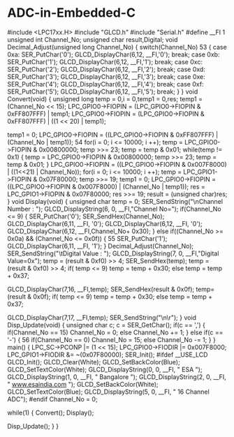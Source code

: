 # ADC-in-Embedded-C
#include <LPC17xx.H>
#include "GLCD.h"
#include "Serial.h"
#define __FI 1
unsigned int Channel_No;
unsigned char result,Digital;
void Decimal_Adjust(unsigned long Channel_No)
{
 switch(Channel_No)
53
 {
 case 0xa: SER_PutChar('0');
GLCD_DisplayChar(6,12, __FI,'0');
break;
case 0xb: SER_PutChar('1');
GLCD_DisplayChar(6,12, __FI,'1');
break;
case 0xc: SER_PutChar('2');
GLCD_DisplayChar(6,12, __FI,'2');
break; 
case 0xd: SER_PutChar('3');
GLCD_DisplayChar(6,12, __FI,'3');
break; 
case 0xe: SER_PutChar('4');
GLCD_DisplayChar(6,12, __FI,'4');
break; 
case 0xf: SER_PutChar('5');
GLCD_DisplayChar(6,12, __FI,'5');
break; 
 }
}
void Convert(void) 
{
 unsigned long temp = 0,i = 0,temp1 = 0,res;
 temp1 = (Channel_No << 15);
 LPC_GPIO0->FIOPIN = (LPC_GPIO0->FIOPIN & 0xFF807FFF) | temp1;
 LPC_GPIO0->FIOPIN = (LPC_GPIO0->FIOPIN & 0xFF807FFF) | ((1 << 20) | 
temp1); 
 
 temp1 = 0;
 LPC_GPIO0->FIOPIN = ((LPC_GPIO0->FIOPIN & 0xFF807FFF) | 
(Channel_No | temp1));
54
 for(i = 0; i <= 10000; i ++);
 temp = LPC_GPIO0->FIOPIN & 0x00800000;
 temp >>= 23;
 temp = temp & 0x01;
 while(temp != 0x1)
 { 
 temp = LPC_GPIO0->FIOPIN & 0x00800000;
 temp >>= 23;
 temp = temp & 0x01;
 } 
 LPC_GPIO0->FIOPIN = ((LPC_GPIO0->FIOPIN & 0x007F8000) | ((1<<21) | 
Channel_No));
 for(i = 0; i <= 10000; i ++);
 temp = LPC_GPIO1->FIOPIN & 0x07F80000;
 temp >>= 19; 
temp1 = 0;
 LPC_GPIO0->FIOPIN = ((LPC_GPIO0->FIOPIN & 0x007F8000) | 
(Channel_No | temp1)); 
 res = LPC_GPIO1->FIOPIN & 0x07F80000;
 res >>= 19;
 result = (unsigned char)res; 
}
void Display(void)
{
unsigned char temp = 0;
SER_SendString("\nChannel Number : ");
GLCD_DisplayString(6, 0, __FI,"Channel No=");
if(Channel_No <= 9) {
SER_PutChar('0');
SER_SendHex(Channel_No);
GLCD_DisplayChar(6,11, __FI, '0');
GLCD_DisplayChar(6,12, __FI, '0');
GLCD_DisplayChar(6,12, __FI,Channel_No+ 0x30);
}
else if((Channel_No >= 0x0a) && (Channel_No <= 0x0f))
{
55
SER_PutChar('1');
GLCD_DisplayChar(6,11, __FI, '1');
}
Decimal_Adjust(Channel_No);
SER_SendString("\tDigital Value : ");
GLCD_DisplayString(7, 0, __FI,"Digital Value=0x");
temp = (result & 0xf0) >> 4;
SER_SendHex(temp);
temp = (result & 0xf0) >> 4;
if( temp <= 9) 
temp = temp + 0x30;
 else
 temp = temp + 0x37;
 
 GLCD_DisplayChar(7,16, __FI,temp);
 SER_SendHex(result & 0x0f);
temp=(result & 0x0f);
if( temp <= 9) 
temp = temp + 0x30;
 else
 temp = temp + 0x37;
 
 GLCD_DisplayChar(7,17, __FI,temp);
 SER_SendString("\n\r");
}
void Disp_Update(void) {
 unsigned char c;
 c = SER_GetChar(); 
if(c == ',')
 {
 if(Channel_No == 15) Channel_No = 0;
 else 
 Channel_No += 1;
 } 
else if(c == '-') 
 {
56
 if(Channel_No == 0)
 Channel_No = 15;
else
 Channel_No -= 1;
 }
}
main()
{
 LPC_SC->PCONP |= (1 << 15); 
 LPC_GPIO0->FIODIR |= 0x007F8000; 
 LPC_GPIO1->FIODIR &= ~(0x07F80000); 
 SER_Init();
 #ifdef __USE_LCD
 GLCD_Init(); 
 GLCD_Clear(White); 
 GLCD_SetBackColor(Blue);
 GLCD_SetTextColor(White);
 GLCD_DisplayString(0, 0, __FI, " ESA ");
 GLCD_DisplayString(1, 0, __FI, " Bangalore ");
 GLCD_DisplayString(2, 0, __FI, " www.esaindia.com ");
 GLCD_SetBackColor(White);
 GLCD_SetTextColor(Blue);
 GLCD_DisplayString(5, 0, __FI, " 16 Channel ADC");
#endif
Channel_No = 0;
 
 while(1)
 {
Convert();
Display();
 
Disp_Update();
 }
}
